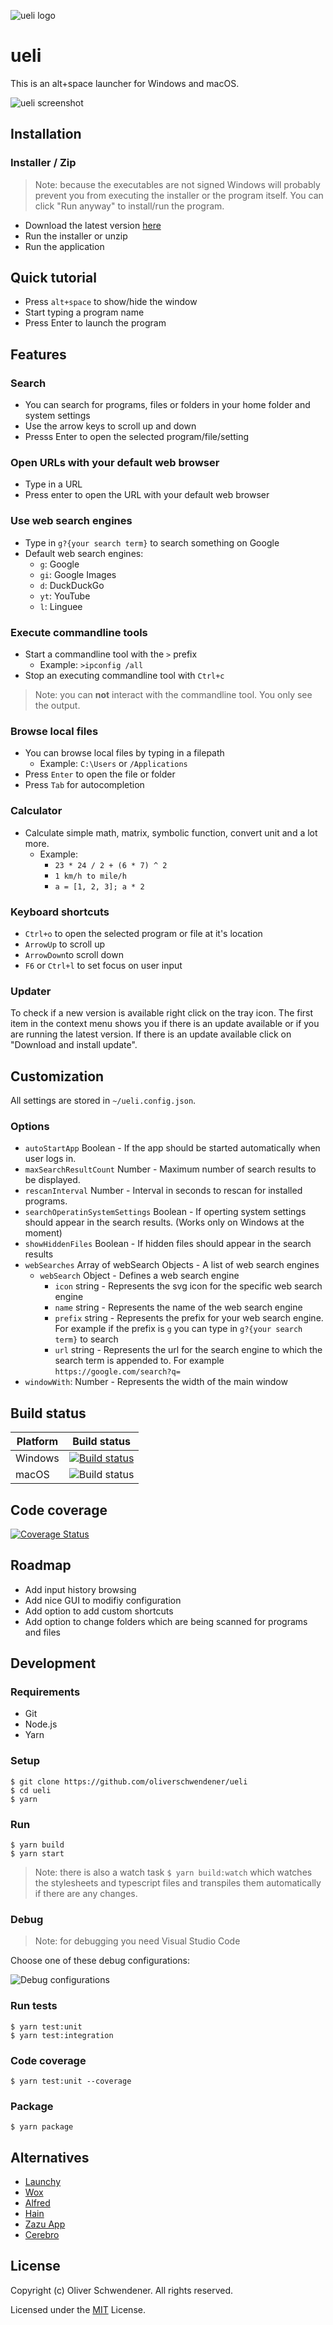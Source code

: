![ueli logo](img/doc/readme-header.png)

# ueli

This is an alt+space launcher for Windows and macOS.

![ueli screenshot](img/ueli-example.png)

## Installation

### Installer / Zip

> Note: because the executables are not signed Windows will probably prevent you from executing the installer or the program itself. You can click "Run anyway" to install/run the program.

* Download the latest version [here](https://github.com/oliverschwendener/ueli/releases)
* Run the installer or unzip
* Run the application

## Quick tutorial

* Press `alt+space` to show/hide the window
* Start typing a program name
* Press Enter to launch the program

## Features

### Search

* You can search for programs, files or folders in your home folder and system settings
* Use the arrow keys to scroll up and down
* Presss Enter to open the selected program/file/setting

### Open URLs with your default web browser

* Type in a URL
* Press enter to open the URL with your default web browser

### Use web search engines

* Type in `g?{your search term}` to search something on Google
* Default web search engines:
    * `g`: Google
    * `gi`: Google Images
    * `d`: DuckDuckGo
    * `yt`: YouTube
    * `l`: Linguee

### Execute commandline tools

* Start a commandline tool with the `>` prefix
    * Example: `>ipconfig /all`
* Stop an executing commandline tool with `Ctrl+c`

> Note: you can **not** interact with the commandline tool. You only see the output.

### Browse local files

* You can browse local files by typing in a filepath
    * Example: `C:\Users` or `/Applications`
* Press `Enter` to open the file or folder
* Press `Tab` for autocompletion

### Calculator

* Calculate simple math, matrix, symbolic function, convert unit and a lot more.
   * Example: 
      * `23 * 24 / 2 + (6 * 7) ^ 2`
      * `1 km/h to mile/h`
      * `a = [1, 2, 3]; a * 2`

### Keyboard shortcuts

* `Ctrl+o` to open the selected program or file at it's location
* `ArrowUp` to scroll up
* `ArrowDown`to scroll down
* `F6` or `Ctrl+l` to set focus on user input

### Updater

To check if a new version is available right click on the tray icon. The first item in the context menu shows you if there is an update available or if you are running the latest version. If there is an update available click on "Download and install update".

## Customization

All settings are stored in `~/ueli.config.json`.

### Options

* `autoStartApp` Boolean - If the app should be started automatically when user logs in.
* `maxSearchResultCount` Number - Maximum number of search results to be displayed.
* `rescanInterval` Number - Interval in seconds to rescan for installed programs.
* `searchOperatinSystemSettings` Boolean - If operting system settings should appear in the search results. (Works only on Windows at the moment)
* `showHiddenFiles` Boolean - If hidden files should appear in the search results
* `webSearches` Array of webSearch Objects - A list of web search engines
    * `webSearch` Object - Defines a web search engine
        * `icon` string - Represents the svg icon for the specific web search engine
        * `name` string - Represents the name of the web search engine
        * `prefix` string - Represents the prefix for your web search engine. For example if the prefix is `g` you can type in `g?{your search term}` to search
        * `url` string - Represents the url for the search engine to which the search term is appended to. For example `https://google.com/search?q=`
* `windowWith`: Number - Represents the width of the main window

## Build status

|Platform|Build status|
|---|---|
|Windows|[![Build status](https://ci.appveyor.com/api/projects/status/c208tgdb97rrx9i3?svg=true)](https://ci.appveyor.com/project/oliverschwendener/ueli)|
|macOS|![Build status](https://travis-ci.org/oliverschwendener/ueli.svg?branch=migration-to-typescript)|

## Code coverage

[![Coverage Status](https://coveralls.io/repos/github/oliverschwendener/ueli/badge.svg?branch=master)](https://coveralls.io/github/oliverschwendener/ueli?branch=master)

## Roadmap

* Add input history browsing
* Add nice GUI to modifiy configuration
* Add option to add custom shortcuts
* Add option to change folders which are being scanned for programs and files

## Development

### Requirements

* Git
* Node.js
* Yarn

### Setup

```
$ git clone https://github.com/oliverschwendener/ueli
$ cd ueli
$ yarn
```

### Run

```
$ yarn build
$ yarn start
```

> Note: there is also a watch task `$ yarn build:watch` which watches the stylesheets and typescript files and transpiles them automatically if there are any changes.

### Debug

> Note: for debugging you need Visual Studio Code

Choose one of these debug configurations:

![Debug configurations](img/doc/debug-configurations.png)

### Run tests

```
$ yarn test:unit
$ yarn test:integration
```

### Code coverage

```
$ yarn test:unit --coverage
```

### Package

```
$ yarn package
```

## Alternatives

* [Launchy](https://www.launchy.net/)
* [Wox](https://github.com/Wox-launcher/Wox)
* [Alfred](https://www.alfredapp.com/)
* [Hain](https://github.com/hainproject/hain)
* [Zazu App](http://zazuapp.org/)
* [Cerebro](https://cerebroapp.com/)

## License

Copyright (c) Oliver Schwendener. All rights reserved.

Licensed under the [MIT](LICENSE) License.

